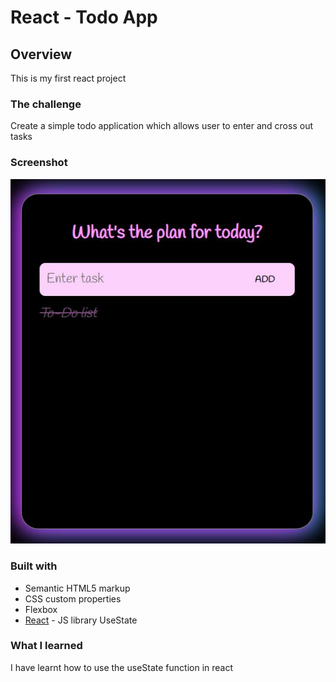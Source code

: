 # React - Todo App

## Overview

This is my first react project

### The challenge

Create a simple todo application which allows user to enter and cross out tasks

### Screenshot

![](https://github.com/HanadSalim/Projects/blob/main/todo/image.JPG)

### Built with

- Semantic HTML5 markup
- CSS custom properties
- Flexbox
- [React](https://reactjs.org/) - JS library UseState

### What I learned

I have learnt how to use the useState function in react
